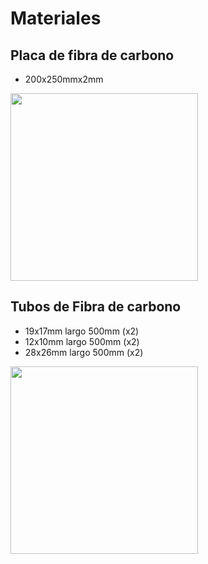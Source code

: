 # Materiales

## Placa de fibra de carbono 
- 200x250mmx2mm

<img src="https://github.com/user-attachments/assets/1538a2e6-bcad-4e47-8fb5-e46819bb5d54" width="300" height="300"/>


## Tubos de Fibra de carbono
- 19x17mm largo 500mm (x2)
- 12x10mm largo 500mm (x2)
- 28x26mm largo 500mm (x2)

<img src="https://github.com/user-attachments/assets/4037b635-9dcd-4175-952e-241bedf02a09" width="300" height="300"/>



